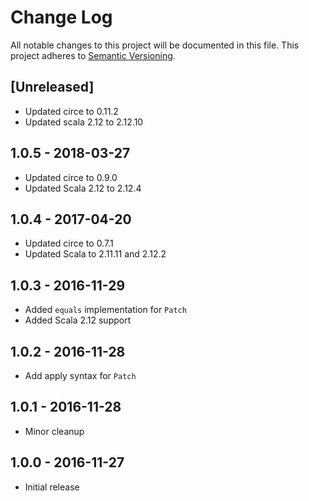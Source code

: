 # Change Log
All notable changes to this project will be documented in this file.
This project adheres to [Semantic Versioning](http://semver.org/).

## [Unreleased]
* Updated circe to 0.11.2
* Updated scala 2.12 to 2.12.10

## 1.0.5 - 2018-03-27
* Updated circe to 0.9.0
* Updated Scala 2.12 to 2.12.4

## 1.0.4 - 2017-04-20
* Updated circe to 0.7.1
* Updated Scala to 2.11.11 and 2.12.2

## 1.0.3 - 2016-11-29
* Added `equals` implementation for `Patch`
* Added Scala 2.12 support

## 1.0.2 - 2016-11-28
* Add apply syntax for `Patch`

## 1.0.1 - 2016-11-28
* Minor cleanup

## 1.0.0 - 2016-11-27
* Initial release
